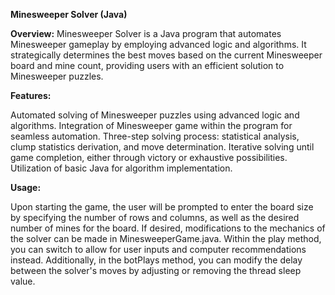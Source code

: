 **Minesweeper Solver (Java)**

**Overview:**
Minesweeper Solver is a Java program that automates Minesweeper gameplay by employing advanced logic and algorithms. It strategically determines the best moves based on the current Minesweeper board and mine count, providing users with an efficient solution to Minesweeper puzzles.

**Features:**

Automated solving of Minesweeper puzzles using advanced logic and algorithms.
Integration of Minesweeper game within the program for seamless automation.
Three-step solving process: statistical analysis, clump statistics derivation, and move determination.
Iterative solving until game completion, either through victory or exhaustive possibilities.
Utilization of basic Java for algorithm implementation.

**Usage:**

Upon starting the game, the user will be prompted to enter the board size by specifying the number of rows and columns, as well as the desired number of mines for the board. If desired, modifications to the mechanics of the solver can be made in MinesweeperGame.java. Within the play method, you can switch to allow for user inputs and computer recommendations instead. Additionally, in the botPlays method, you can modify the delay between the solver's moves by adjusting or removing the thread sleep value.
